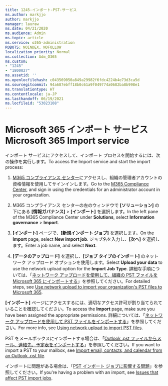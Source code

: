 ```yaml
---
title: 1245-インポート-PST-サービス
ms.author: markjjo
author: markjjo
manager: lauraw
ms.date: 04/21/2020
ms.audience: Admin
ms.topic: article
ms.service: o365-administration
ROBOTS: NOINDEX, NOFOLLOW
localization_priority: Normal
ms.collection: Adm_O365
ms.custom:
- "1245"
- "1800027"
ms.assetid: ''
ms.openlocfilehash: c043569050a849a29982f6fdc4224b4e73d3ca5d
ms.sourcegitcommit: 94a687ebff18b0c61a9f049774a0682ba8b998e1
ms.translationtype: HT
ms.contentlocale: ja-JP
ms.lasthandoff: 06/19/2021
ms.locfileid: "53023108"
---
```

# <a name="microsoft-365-import-service"></a><span data-ttu-id="cc3e0-102">Microsoft 365 インポート サービス</span><span class="sxs-lookup"><span data-stu-id="cc3e0-102">Microsoft 365 Import service</span></span>

<span data-ttu-id="cc3e0-103">インポート サービスにアクセスして、インポート プロセスを開始するには、次の操作を実行します。</span><span class="sxs-lookup"><span data-stu-id="cc3e0-103">To access the Import service and start the import process:</span></span>

1. <span data-ttu-id="cc3e0-104">[M365 コンプライアンス センター](https://compliance.microsoft.com/)にアクセスし、組織の管理者アカウントの資格情報を使用してサインインします。</span><span class="sxs-lookup"><span data-stu-id="cc3e0-104">Go to the [M365 Compliance Center](https://compliance.microsoft.com/), and sign in using the credentials for an administrator account in your organization.</span></span>

1. <span data-ttu-id="cc3e0-105">M365 コンプライアンス センターの左のウィンドウで **[ソリューション]** の下にある **[情報ガバナンス]** > **[インポート]** を選択します。</span><span class="sxs-lookup"><span data-stu-id="cc3e0-105">In the left pane of the M365 Compliance Center under **Solutions**, select **Information governance** > **Import**.</span></span>

1. <span data-ttu-id="cc3e0-106">**[インポート]** ページで、**[新規インポート ジョブ]** を選択します。</span><span class="sxs-lookup"><span data-stu-id="cc3e0-106">On the **Import** page, select **New import job**.</span></span> <span data-ttu-id="cc3e0-107">ジョブ名を入力し、**[次へ]** を選択します。</span><span class="sxs-lookup"><span data-stu-id="cc3e0-107">Enter a job name, and select **Next**.</span></span>

1. <span data-ttu-id="cc3e0-108">**[データのアップロード]** を選択し、**[ジョブ タイプのインポート]** のネットワーク アップロード オプションを使用します。</span><span class="sxs-lookup"><span data-stu-id="cc3e0-108">Select **Upload your data** to use the network upload option for the **Import Job Type**.</span></span> <span data-ttu-id="cc3e0-109">詳細な手順については、「[ネットワーク アップロードを使用して、組織の PST ファイルを Microsoft 365 にインポートする](/compliance/use-network-upload-to-import-pst-files)」を参照してください。</span><span class="sxs-lookup"><span data-stu-id="cc3e0-109">For detailed steps, see [Use network upload to import your organization's PST files to Microsoft 365](/compliance/use-network-upload-to-import-pst-files).</span></span>

<span data-ttu-id="cc3e0-110">**[インポート]** ページにアクセスするには、適切なアクセス許可が割り当てられていることを確認してください。</span><span class="sxs-lookup"><span data-stu-id="cc3e0-110">To access the **Import** page, make sure you have been assigned the appropriate permissions.</span></span> <span data-ttu-id="cc3e0-111">詳細については、「[ネットワーク アップロードを使用して PST ファイルをインポートする](/microsoft-365/compliance/importing-pst-files-to-office-365#using-network-upload-to-import-pst-files)」を参照してください。</span><span class="sxs-lookup"><span data-stu-id="cc3e0-111">For more info, see [Using network upload to import PST files](/microsoft-365/compliance/importing-pst-files-to-office-365#using-network-upload-to-import-pst-files).</span></span>

<span data-ttu-id="cc3e0-112">PST をメールボックスにインポートする場合は、「[Outlook .pst ファイルからメール、連絡先、予定表をインポートする](https://support.office.com/article/import-email-contacts-and-calendar-from-an-outlook-pst-file-431a8e9a-f99f-4d5f-ae48-ded54b3440ac)」を参照してください。</span><span class="sxs-lookup"><span data-stu-id="cc3e0-112">If you want to import a PST to your mailbox, see [Import email, contacts, and calendar from an Outlook .pst file](https://support.office.com/article/import-email-contacts-and-calendar-from-an-outlook-pst-file-431a8e9a-f99f-4d5f-ae48-ded54b3440ac).</span></span>

<span data-ttu-id="cc3e0-113">インポートに問題がある場合は、「[PST インポート ジョブに影響する問題](/office365/troubleshoot/pst-import-service/issues-with-pst-import-job)」を参照してください。</span><span class="sxs-lookup"><span data-stu-id="cc3e0-113">If you're having a problem with an import, see [Issues that affect PST import jobs](/office365/troubleshoot/pst-import-service/issues-with-pst-import-job).</span></span>

